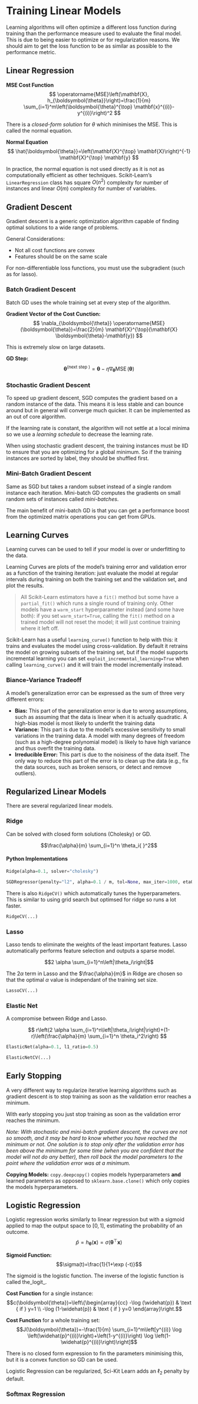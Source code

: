 # Training Linear Models

Learning algorithms will often optimize a different loss function during training than the performance measure used to evaluate the final model. This is due to being easier to optimize or for regularization reasons. We should aim to get the loss function to be as similar as possible to the performance metric.

## Linear Regression

**MSE Cost Function**
$$
\operatorname{MSE}\left(\mathbf{X}, h_{\boldsymbol{\theta}}\right)=\frac{1}{m} \sum_{i=1}^m\left(\boldsymbol{\theta}^{\top} \mathbf{x}^{(i)}-y^{(i)}\right)^2
$$

There is a _closed-form solution_ for $\theta$ which minimises the MSE. This is called the normal equation.

**Normal Equation**
$$
\hat{\boldsymbol{\theta}}=\left(\mathbf{X}^{\top} \mathbf{X}\right)^{-1} \mathbf{X}^{\top} \mathbf{y}
$$

In practice, the normal equation is not used directly as it is not as computationally efficient as other techniques. Scikit-Learn’s `LinearRegression` class has square $O(n^2)$ complexity for number of instances and linear $O(m)$ complexity for number of variables.

## Gradient Descent

Gradient descent is a generic optimization algorithm capable of finding optimal solutions to a wide range of problems.

General Considerations:
- Not all cost functions are convex
- Features should be on the same scale

For non-differentiable loss functions, you must use the subgradient (such as for lasso).

### Batch Gradient Descent

Batch GD uses the whole training set at every step of the algorithm.

**Gradient Vector of the Cost Cunction:**
$$
\nabla_{\boldsymbol{\theta}} \operatorname{MSE}(\boldsymbol{\theta})=\frac{2}{m} \mathbf{X}^{\top}(\mathbf{X} \boldsymbol{\theta}-\mathbf{y})
$$


This is extremely slow on large datasets.

**GD Step:**
$$
\boldsymbol{\theta}^{\text {(next step })}=\boldsymbol{\theta}-\eta \nabla_{\boldsymbol{\theta}} \operatorname{MSE}(\boldsymbol{\theta})
$$

### Stochastic Gradient Descent

To speed up gradient descent, SGD computes the gradient based on a random instance of the data. This means it is less stable and can bounce around but in general will converge much quicker. It can be implemented as an out of core algorithm.

If the learning rate is constant, the algorithm will not settle at a local minima so we use a _learning schedule_ to decrease the learning rate.

When using stochastic gradient descent, the training instances must be IID to ensure that you are optimizing for a global minimum. So if the training instances are sorted by label, they should be shuffled first.

### Mini-Batch Gradient Descent

Same as SGD but takes a random subset instead of a single random instance each iteration. Mini-batch GD computes the gradients on small random sets of instances called _mini-batches_.

The main benefit of mini-batch GD is that you can get a performance boost from the optimized matrix operations you can get from GPUs.

## Learning Curves

Learning curves can be used to tell if your model is over or underfitting to the data.

Learning Curves are plots of the model’s training error and validation error as a function of the training iteration: just evaluate the model at regular intervals during training on both the training set and the validation set, and plot the results.

> All Scikit-Learn estimators have a `fit()` method but some have a `partial_fit()` which runs a single round of training only. Other models have a `warm_start` hyperparameter instead (and some have both): if you set `warm_start=True`, calling the `fit()` method on a trained model will not reset the model; it will just continue training where it left off.

Scikit-Learn has a useful `learning_curve()` function to help with this: it trains and evaluates the model using cross-validation. By default it retrains the model on growing subsets of the training set, but if the model supports incremental learning you can set `exploit_incremental_learning=True` when calling `learning_curve()` and it will train the model incrementally instead.

### Biance-Variance Tradeoff

A model’s generalization error can be expressed as the sum of three very different errors:
- **Bias:** This part of the generalization error is due to wrong assumptions, such as assuming that the data is linear when it is actually quadratic. A high-bias model is most likely to underfit the training data
- **Variance:** This part is due to the model’s excessive sensitivity to small variations in the training data. A model with many degrees of freedom (such as a high-degree polynomial model) is likely to have high variance and thus overfit the training data.
- **Irreducible Error:** This part is due to the noisiness of the data itself. The only way to reduce this part of the error is to clean up the data (e.g., fix the data sources, such as broken sensors, or detect and remove outliers).

## Regularized Linear Models

There are several regularized linear models. 

### Ridge

Can be solved with closed form solutions (Cholesky) or GD.

$$\frac{\alpha}{m} \sum_{i=1}^n \theta_i{ }^2$$

#### Python Implementations

```python
Ridge(alpha=0.1, solver="cholesky")

SGDRegressor(penalty="l2", alpha=0.1 / m, tol=None, max_iter=1000, eta0=0.01) #alpha different than for Ridge
```

There is also `RidgeCV()` which automatically tunes the hyperparameters. This is similar to using grid search but optimsed for ridge so runs a lot faster.

```python
RidgeCV(...)
```

### Lasso

Lasso tends to eliminate the weights of the least important features. Lasso automatically performs feature selection and outputs a sparse model.

$$2 \alpha \sum_{i=1}^n\left|\theta_i\right|$$

The $2 \alpha$ term in Lasso and the $\frac{\alpha}{m}$ in Ridge are chosen so that the optimal $\alpha$ value is independant of the training set size.

```python
LassoCV(...)
```

### Elastic Net

A compromise between Ridge and Lasso.

$$
r\left(2 \alpha \sum_{i=1}^n\left|\theta_i\right|\right)+(1-r)\left(\frac{\alpha}{m} \sum_{i=1}^n \theta_i^2\right)
$$

```python
ElasticNet(alpha=0.1, l1_ratio=0.5)

ElasticNetCV(...)
```


## Early Stopping

A very different way to regularize iterative learning algorithms such as gradient descent is to stop training as soon as the validation error reaches a minimum.

With early stopping you just stop training as soon as the validation error reaches the minimum.

_Note: With stochastic and mini-batch gradient descent, the curves are not so smooth, and it may be hard to know whether you have reached the minimum or not. One solution is to stop only after the validation error has been above the minimum for some time (when you are confident that the model will not do any better), then roll back the model parameters to the point where the validation error was at a minimum._

**Copying Models:** `copy.deepcopy()` copies models hyperparameters **and** learned parameters as opposed to `sklearn.base.clone()` which only copies the models hyperparameters.


## Logistic Regression

Logistic regression works similarly to linear regression but with a sigmoid applied to map the output space to $[0,1]$, estimating the probability of an outcome.
$$\widehat{p}=h_{\boldsymbol{\theta}}(\mathbf{x})=\sigma\left(\boldsymbol{\theta}^{\top} \mathbf{x}\right)$$

**Sigmoid Function:**$$\sigma(t)=\frac{1}{1+\exp (-t)}$$

The sigmoid is the logistic function. The inverse of the logistic function is called the_logit_.

**Cost Function** for a single instance:$$c(\boldsymbol{\theta})=\left\{\begin{array}{cc}
-\log (\widehat{p}) & \text { if } y=1 \\
-\log (1-\widehat{p}) & \text { if } y=0
\end{array}\right.$$

**Cost Function** for a whole training set:$$J(\boldsymbol{\theta})=-\frac{1}{m} \sum_{i=1}^m\left[y^{(i)} \log \left(\widehat{p}^{(i)}\right)+\left(1-y^{(i)}\right) \log \left(1-\widehat{p}^{(i)}\right)\right]$$


There is no closed form expression to fin the parameters minimising this, but it is a convex function so GD can be used.

Logistic Regression can be regularized, Sci-Kit Learn adds an $\ell_2$ penalty by default.

### Softmax Regression




